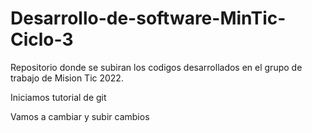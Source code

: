 # Desarrollo-de-software-MinTic-Ciclo-3
Repositorio donde se subiran los codigos desarrollados en el grupo de trabajo de Mision Tic 2022.

Iniciamos tutorial de git

Vamos a cambiar y subir cambios

